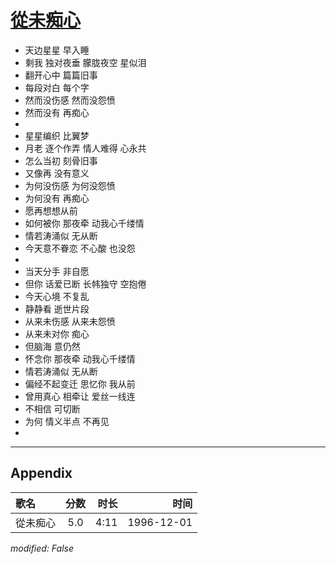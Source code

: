 # [從未痴心](https://music.163.com/song?id=25837797)

* 天边星星 早入睡
* 剩我 独对夜垂 朦胧夜空 星似泪
* 翻开心中 篇篇旧事
* 每段对白 每个字
* 然而没伤感 然而没怨愤
* 然而没有 再痴心
* 
* 星星编织 比翼梦
* 月老 逐个作弄 情人难得 心永共
* 怎么当初 刻骨旧事
* 又像再 没有意义
* 为何没伤感 为何没怨愤
* 为何没有 再痴心
* 愿再想想从前
* 如何被你 那夜牵 动我心千缕情
* 情若涛涌似 无从断
* 今天意不眷恋 不心酸 也没怨
* 
* 当天分手 非自愿
* 但你 话爱已断 长帏独守 空抱倦
* 今天心境 不复乱
* 静静看 逝世片段
* 从来未伤感 从来未怨愤
* 从来未对你 痴心
* 但脑海 意仍然
* 怀念你 那夜牵 动我心千缕情
* 情若涛涌似 无从断
* 偏经不起变迁 思忆你 我从前
* 曾用真心 相牵让 爱丝一线连
* 不相信 可切断
* 为何 情义半点 不再见
* 


---

## Appendix

|歌名|分数|时长|时间|
|:---|:---:|---:|---:|
|從未痴心|5.0|4:11|1996-12-01

*modified: False*
